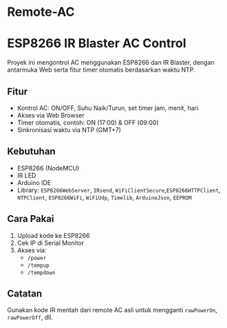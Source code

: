 # Remote-AC

# ESP8266 IR Blaster AC Control

Proyek ini mengontrol AC menggunakan ESP8266 dan IR Blaster, dengan antarmuka Web serta fitur timer otomatis berdasarkan waktu NTP.

## Fitur
- Kontrol AC: ON/OFF, Suhu Naik/Turun, set timer jam, menit, hari
- Akses via Web Browser
- Timer otomatis, contoh: ON (17:00) & OFF (09:00)
- Sinkronisasi waktu via NTP (GMT+7)

## Kebutuhan
- ESP8266 (NodeMCU)
- IR LED
- Arduino IDE
- Library: `ESP8266WebServer`, `IRsend`, `WiFiClientSecure`,`ESP8266HTTPClient`, `NTPClient`, `ESP8266WiFi`, `WiFiUdp`, `Timelib`, `ArduinoJson`, `EEPROM`

## Cara Pakai
1. Upload kode ke ESP8266
2. Cek IP di Serial Monitor
3. Akses via:
   - `/power`
   - `/tempup`
   - `/tempdown`

## Catatan
Gunakan kode IR mentah dari remote AC asli untuk mengganti `rawPowerOn`, `rawPowerOff`, dll.
